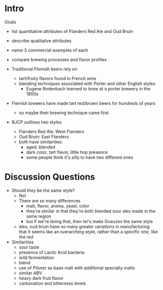 # Intro
Goals
* list quantitative attributes of Flanders Red Ale and Oud Bruin
* describe qualitative attributes
* name 3 commercial examples of each
* compare brewing processes and flavor profiles

* Traditional Flemish beers rely on
	* tart/fruity flavors found in French wine
	* blending techniques associated with Porter and other English styles
		* Eugene Rodenbach learned to brew at a porter brewery in the 1800s
* Flemish brewers have made tart red/brown beers for hundreds of years
	* so maybe their brewing technique came first
* BJCP outlines two styles
	* Flanders Red Ale: West Flanders
	* Oud Bruin: East Flanders
	* both have similarities:
		* aged, blended
		* dark color, tart flavor, little hop presence
		* some people think it's silly to have two different ones

# Discussion Questions
* Should they be the same style?
	* No!
	* There are so many differences
		* malt, flavor, aroma, yeast, color
		* they're similar in that they're both blended sour ales made in the same region
		* but if we're doing that, then let's make Gueuzes the same style
	* also, oud bruin have so many greater variations in manufacturing that it seems like an overarching style, rather than a specific one, like the red
* Similarities
	* sour taste
	* presence of Lactic Acid bacteria
	* wild fermentation 
	* blend
	* use of Pilsner as base malt with additional specialty malts
	* similar ABV
	* heavy dark fruit flavor
	* carbonation and bitterness levels
